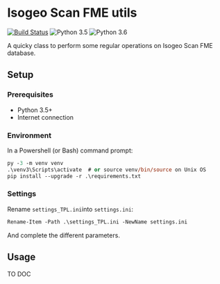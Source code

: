 # Isogeo Scan FME utils

[![Build Status](https://travis-ci.org/Guts/isogeo-scanfme-utils.svg?branch=master)](https://travis-ci.org/Guts/isogeo-scanfme-utils) ![Python 3.5](https://img.shields.io/badge/python-3.5-blue.svg) ![Python 3.6](https://img.shields.io/badge/python-3.6-blue.svg)

A quicky class to perform some regular operations on Isogeo Scan FME database.

## Setup

### Prerequisites

* Python 3.5+
* Internet connection

### Environment

In a Powershell (or Bash) command prompt:

```ps
py -3 -m venv venv
.\venv3\Scripts\activate  # or source venv/bin/source on Unix OS
pip install --upgrade -r .\requirements.txt
```

### Settings

Rename `settings_TPL.ini`into `settings.ini`:

```ps
Rename-Item -Path .\settings_TPL.ini -NewName settings.ini
```

And complete the different parameters.

## Usage

TO DOC
